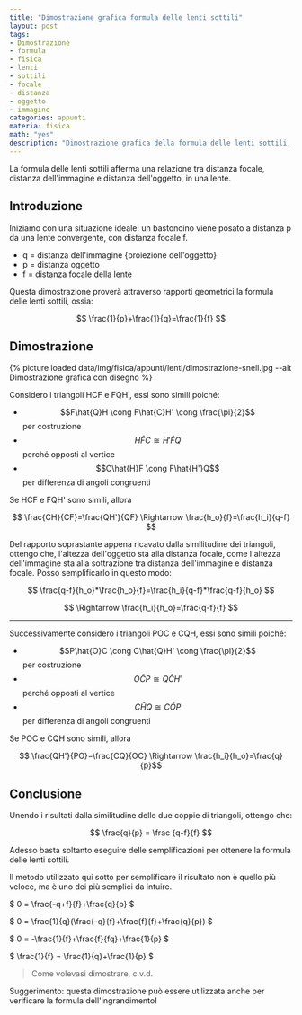 ```yaml
---
title: "Dimostrazione grafica formula delle lenti sottili"
layout: post
tags:
- Dimostrazione
- formula
- fisica
- lenti
- sottili
- focale
- distanza
- oggetto
- immagine
categories: appunti
materia: fisica
math: "yes"
description: "Dimostrazione grafica della formula delle lenti sottili, che afferma una relazione tra distanza focale, dell'immagine e dell'oggetto in lenti convergenti e divergenti."
---
```


La formula delle lenti sottili afferma una relazione tra distanza focale, distanza dell'immagine e distanza dell'oggetto, in una lente.

## Introduzione

Iniziamo con una situazione ideale: un bastoncino viene posato a distanza p da una lente convergente, con distanza focale f.

* q = distanza dell'immagine {proiezione dell'oggetto}
* p = distanza oggetto
* f = distanza focale della lente

Questa dimostrazione proverà attraverso rapporti geometrici la formula delle lenti sottili, ossia:

$$ \frac{1}{p}+\frac{1}{q}=\frac{1}{f} $$


## Dimostrazione

{% picture loaded data/img/fisica/appunti/lenti/dimostrazione-snell.jpg --alt Dimostrazione grafica con disegno %}



Considero i triangoli HCF e FQH', essi sono simili poiché:

- $$F\hat{Q}H \cong F\hat{C}H' \cong \frac{\pi}{2}$$ per costruzione
- $$H\hat{F}C \cong H'\hat{F}Q$$ perché opposti al vertice
- $$C\hat{H}F \cong F\hat{H'}Q$$ per differenza di angoli congruenti

Se HCF e FQH' sono simili, allora

$$  \frac{CH}{CF}=\frac{QH'}{QF} \Rightarrow \frac{h_o}{f}=\frac{h_i}{q-f} $$

Del rapporto soprastante appena ricavato dalla similitudine dei triangoli, ottengo che, l'altezza dell'oggetto sta alla distanza focale, come l'altezza dell'immagine sta alla sottrazione tra distanza dell'immagine e distanza focale. Posso semplificarlo in questo modo:

$$ \frac{q-f}{h_o}*\frac{h_o}{f}=\frac{h_i}{q-f}*\frac{q-f}{h_o} $$


$$ \Rightarrow \frac{h_i}{h_o}=\frac{q-f}{f} $$

---

Successivamente considero i triangoli POC e CQH, essi sono simili poiché:

- $$P\hat{O}C \cong C\hat{Q}H' \cong \frac{\pi}{2}$$ per costruzione
- $$O\hat{C}P \cong Q\hat{C}H'$$ perché opposti al vertice
- $$C\hat{H}Q \cong C\hat{O}P$$ per differenza di angoli congruenti

Se POC e CQH sono simili, allora

 $$ \frac{QH'}{PO}=\frac{CQ}{OC} \Rightarrow \frac{h_i}{h_o}=\frac{q}{p}$$

## Conclusione

Unendo i risultati dalla similitudine delle due coppie di triangoli, ottengo che:

$$ \frac{q}{p} = \frac {q-f}{f} $$

Adesso basta soltanto eseguire delle semplificazioni per ottenere la formula delle lenti sottili. 

Il metodo utilizzato qui sotto per semplificare il risultato non è quello più veloce, ma è uno dei più semplici da intuire.

$ 0 = \frac{-q+f}{f}+\frac{q}{p} $


$ 0 = \frac{1}{q}(\frac{-q}{f}+\frac{f}{f}+\frac{q}{p}) $


$ 0 = -\frac{1}{f}+\frac{f}{fq}+\frac{1}{p} $


$ \frac{1}{f} = \frac{1}{q}+\frac{1}{p} $

> Come volevasi dimostrare, c.v.d.

Suggerimento: questa dimostrazione può essere utilizzata anche per verificare la formula dell'ingrandimento!
